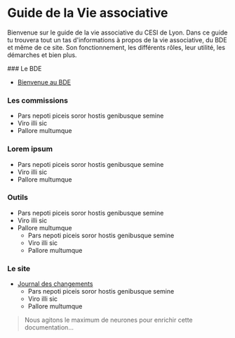 # Guide de la Vie associative

Bienvenue sur le guide de la vie associative du CESI de Lyon.
Dans ce guide tu trouvera tout un tas d'informations à propos de la vie associative, du BDE et même de ce site.
Son fonctionnement, les différents rôles, leur utilité, les démarches et bien plus.

<div class="multicols">
  <div class="col" markdown="1">
### Le BDE

* [Bienvenue au BDE](#)
  
### Les commissions

- Pars nepoti piceis soror hostis genibusque semine
- Viro illi sic
- Pallore multumque
  
### Lorem ipsum

- Pars nepoti piceis soror hostis genibusque semine
- Viro illi sic
- Pallore multumque
  </div>
  <div class="col" markdown="1">
### Outils

- Pars nepoti piceis soror hostis genibusque semine
- Viro illi sic
- Pallore multumque
  - Pars nepoti piceis soror hostis genibusque semine
  - Viro illi sic
  - Pallore multumque
  
### Le site

* [Journal des changements](./site/changelog.md)
  - Pars nepoti piceis soror hostis genibusque semine
  - Viro illi sic
  - Pallore multumque
  </div>
</div>

> Nous agitons le maximum de neurones pour enrichir cette documentation...
